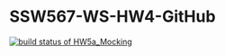 # SSW567-WS-HW4-GitHub

[![build status of HW5a_Mocking](https://travis-ci.org/kavishsanghvi/SSW567-WS-HW4-GitHub/tree/HW5a_Mocking.svg?branch=main)](https://travis-ci.org/kavishsanghvi/SSW567-WS-HW4-GitHub/tree/HW5a_Mocking)
